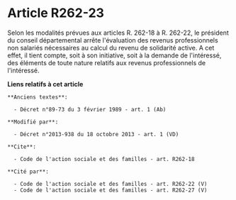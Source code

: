 # Article R262-23

Selon les modalités prévues aux articles R. 262-18 à R. 262-22, le président du conseil départemental arrête l'évaluation des
revenus professionnels non salariés nécessaires au calcul du revenu de solidarité active. A cet effet, il tient compte, soit
à son initiative, soit à la demande de l'intéressé, des éléments de toute nature relatifs aux revenus professionnels de
l'intéressé.

**Liens relatifs à cet article**

	**Anciens textes**:

	  - Décret n°89-73 du 3 février 1989 - art. 1 (Ab)

	**Modifié par**:

	  - Décret n°2013-938 du 18 octobre 2013 - art. 1 (VD)

	**Cite**:

	  - Code de l'action sociale et des familles - art. R262-18

	**Cité par**:

	  - Code de l'action sociale et des familles - art. R262-22 (V)
	  - Code de l'action sociale et des familles - art. R262-27 (V)
